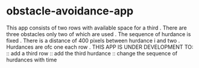 # obstacle-avoidance-app
This app consists of two rows with available space for a third .
There are three obstacles only two of which are used .
The sequence of hurdance is fixed .
There is a distance of 400 pixels between hurdance i and two .
Hurdances are ofc one each row .
THIS APP IS UNDER DEVELOPMENT TO:
 :: add a third row 
 :: add the third hurdance 
 :: change the sequence of hurdances with time

